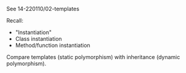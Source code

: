 See 14-220110/02-templates

Recall:
* "Instantiation"
* Class instantiation
* Method/function instantiation

Compare templates (static polymorphism) with inheritance (dynamic polymorphism).
